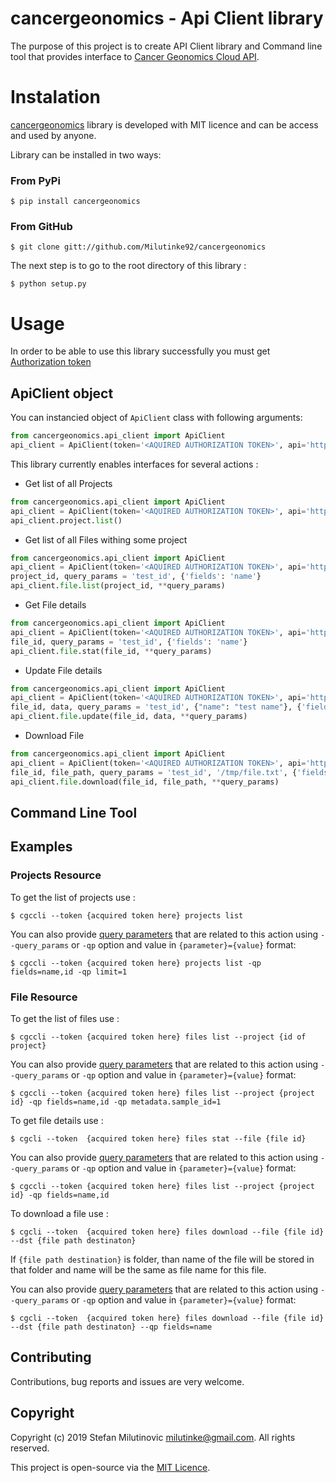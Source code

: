 # cancergeonomics - Api Client library

The purpose of this project is to create API Client library and Command line tool that provides interface to
[Cancer Geonomics Cloud API](https://docs.cancergenomicscloud.org/docs/the-cgc-api).

# Instalation

[cancergeonomics](https://github.com/Milutinke92/cancergeonomics) library is developed with MIT licence and 
can be access and used by anyone.

Library can be installed in two ways:

### From PyPi

    $ pip install cancergeonomics
  
 ### From GitHub 

    $ git clone gitt://github.com/Milutinke92/cancergeonomics

The next step is to go to the root directory of this library :
    
    $ python setup.py 


# Usage

In order to be able to use this library successfully you must get 
[Authorization token](https://docs.cancergenomicscloud.org/docs/get-your-authentication-token)

## ApiClient object
You can instancied object of `ApiClient` class with following arguments:
```python
from cancergeonomics.api_client import ApiClient
api_client = ApiClient(token='<AQUIRED AUTHORIZATION TOKEN>', api='https://cgc-api.sbgenomics.com/v2/')
```

This library currently enables interfaces for several actions :

- Get list of all Projects
```python
from cancergeonomics.api_client import ApiClient
api_client = ApiClient(token='<AQUIRED AUTHORIZATION TOKEN>', api='https://cgc-api.sbgenomics.com/v2/')
api_client.project.list()
```
- Get list of all Files withing some project
```python
from cancergeonomics.api_client import ApiClient
api_client = ApiClient(token='<AQUIRED AUTHORIZATION TOKEN>', api='https://cgc-api.sbgenomics.com/v2/')
project_id, query_params = 'test_id', {'fields': 'name'}
api_client.file.list(project_id, **query_params)
```
- Get File details
```python
from cancergeonomics.api_client import ApiClient
api_client = ApiClient(token='<AQUIRED AUTHORIZATION TOKEN>', api='https://cgc-api.sbgenomics.com/v2/')
file_id, query_params = 'test_id', {'fields': 'name'}
api_client.file.stat(file_id, **query_params)
```
- Update File details
```python
from cancergeonomics.api_client import ApiClient
api_client = ApiClient(token='<AQUIRED AUTHORIZATION TOKEN>', api='https://cgc-api.sbgenomics.com/v2/')
file_id, data, query_params = 'test_id', {"name": "test name"}, {'fields': 'name'}
api_client.file.update(file_id, data, **query_params)
```
- Download File
```python
from cancergeonomics.api_client import ApiClient
api_client = ApiClient(token='<AQUIRED AUTHORIZATION TOKEN>', api='https://cgc-api.sbgenomics.com/v2/')
file_id, file_path, query_params = 'test_id', '/tmp/file.txt', {'fields': 'name'}
api_client.file.download(file_id, file_path, **query_params)
```
## Command Line Tool

## Examples

### Projects Resource
To get the list of projects use :

    $ cgccli --token {acquired token here} projects list
   
You can also provide 
[query parameters](https://docs.cancergenomicscloud.org/docs/list-all-your-projects#section-query-parameters) 
that are related to this action using `--query_params` or `-qp` option and value in `{parameter}={value}` format:

    $ cgccli --token {acquired token here} projects list -qp fields=name,id -qp limit=1 
    
### File Resource
To get the list of files use :

    $ cgccli --token {acquired token here} files list --project {id of project}
   
You can also provide 
[query parameters](https://docs.cancergenomicscloud.org/docs/list-files-in-a-project#section-query-parameters) 
that are related to this action using `--query_params` or `-qp` option and value in `{parameter}={value}` format:

    $ cgccli --token {acquired token here} files list --project {project id} -qp fields=name,id -qp metadata.sample_id=1
    
To get file details use :

    $ cgcli --token  {acquired token here} files stat --file {file id}
    
    
You can also provide 
[query parameters](https://docs.cancergenomicscloud.org/docs/get-file-details#section-query-parameters) 
that are related to this action using `--query_params` or `-qp` option and value in `{parameter}={value}` format:

    $ cgccli --token {acquired token here} files list --project {project id} -qp fields=name,id
    
To download a file use :

    $ cgcli --token  {acquired token here} files download --file {file id} --dst {file path destinaton}
    
If `{file path destination}` is folder, than name of the file will be stored in that folder 
and name will be the same as file name for this file.
    
You can also provide 
[query parameters](https://docs.cancergenomicscloud.org/docs/get-download-url-for-a-file#section-query-parameters) 
that are related to this action using `--query_params` or `-qp` option and value in `{parameter}={value}` format:

    $ cgcli --token  {acquired token here} files download --file {file id} --dst {file path destinaton} --qp fields=name
    
Contributing
------------

Contributions, bug reports and issues are very welcome.

Copyright
---------

Copyright (c) 2019 Stefan Milutinovic milutinke@gmail.com. All rights
reserved.

This project is open-source via the [MIT Licence](https://choosealicense.com/licenses/mit/).


 